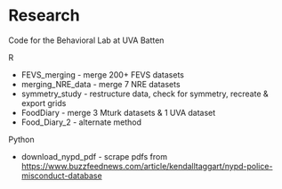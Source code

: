 # Research
Code for the Behavioral Lab at UVA Batten

R
* FEVS_merging - merge 200+ FEVS datasets
* merging_NRE_data - merge 7 NRE datasets
* symmetry_study - restructure data, check for symmetry, recreate & export grids
* FoodDiary - merge 3 Mturk datasets & 1 UVA dataset 
* Food_Diary_2 - alternate method 


Python
* download_nypd_pdf - scrape pdfs from https://www.buzzfeednews.com/article/kendalltaggart/nypd-police-misconduct-database
